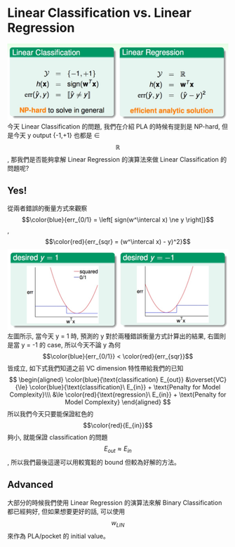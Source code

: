 # Linear Classification vs. Linear Regression
![](lc_compare_lr.jpg)
今天 Linear Classification 的問題, 我們在介紹 PLA 的時候有提到是 NP-hard, 但是今天 y output {-1,+1} 也都是 ∈ $$\mathbb{R}$$, 那我們是否能夠拿解 Linear Regression 的演算法來做 Linear Classification 的問題呢?

## Yes!
從兩者錯誤的衡量方式來觀察 $$\color{blue}{err_{0/1} = \left[ sign(w^\intercal x) \ne y \right]}$$ , $$\color{red}{err_{sqr} = (w^\intercal x) - y)^2}$$
![](error_measure_compare.jpg)
左圖所示, 當今天 y = 1 時, 預測的 y 對於兩種錯誤衡量方式計算出的結果, 右圖則是當 y = -1 的 case, 所以今天不論 y 為何 $$\color{blue}{err_{0/1}} < \color{red}{err_{sqr}}$$ 皆成立, 如下式我們知道之前 VC dimension 特性帶給我們的已知
$$
\begin{aligned}
\color{blue}{\text{classification} E_{out}} &\overset{VC}{\le} \color{blue}{\text{classification}\ E_{in}} + \text{Penalty for Model Complexity}\\\
&\le \color{red}{\text{regression}\ E_{in}} + \text{Penalty for Model Complexity}
\end{aligned}
$$
所以我們今天只要能保證紅色的 $$\color{red}{E_{in}}$$ 夠小, 就能保證 classification 的問題 $$E_{out} \approx E_{in}$$, 所以我們最後這邊可以用較寬鬆的 bound 但較為好解的方法。

## Advanced
大部分的時候我們使用 Linear Regression 的演算法來解 Binary Classification 都已經夠好, 但如果想要更好的話, 可以使用 $$w_{LIN}$$ 來作為 PLA/pocket 的 initial value。
